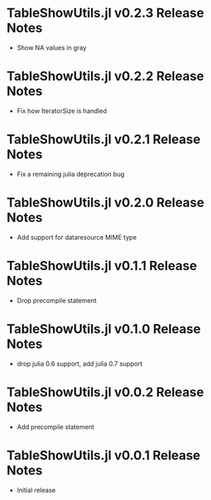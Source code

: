 # TableShowUtils.jl v0.2.3 Release Notes
* Show NA values in gray

# TableShowUtils.jl v0.2.2 Release Notes
* Fix how IteratorSize is handled

# TableShowUtils.jl v0.2.1 Release Notes
* Fix a remaining julia deprecation bug

# TableShowUtils.jl v0.2.0 Release Notes
* Add support for dataresource MIME type

# TableShowUtils.jl v0.1.1 Release Notes
* Drop precompile statement

# TableShowUtils.jl v0.1.0 Release Notes
* drop julia 0.6 support, add julia 0.7 support

# TableShowUtils.jl v0.0.2 Release Notes
* Add precompile statement

# TableShowUtils.jl v0.0.1 Release Notes
* Initial release
